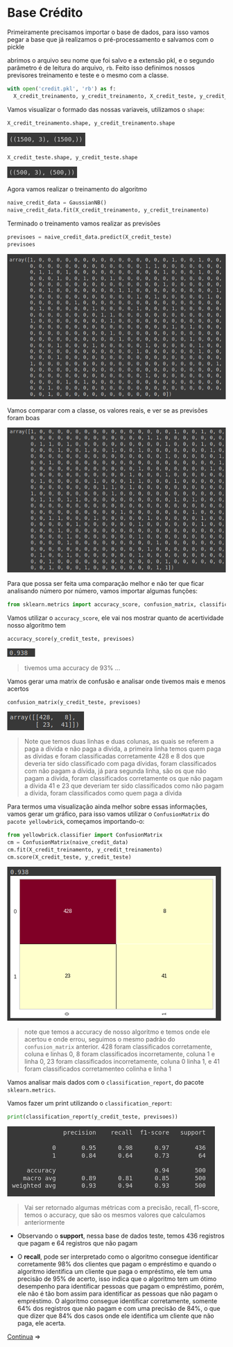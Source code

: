 # Base Crédito

Primeiramente precisamos importar o base de dados, para isso vamos pegar a base que já realizamos o pré-processamento e salvamos com o pickle

abrimos o arquivo seu nome que foi salvo e a extensão pkl, e o segundo parâmetro é de leitura do arquivo, `rb`. Feito isso definimos nossos previsores treinamento e teste e o mesmo com a classe.

```python
with open('credit.pkl', 'rb') as f:
  X_credit_treinamento, y_credit_treinamento, X_credit_teste, y_credit_teste = pickle.load(f)
```

Vamos visualizar o formado das nossas variaveis, utilizamos o `shape`:

```python
X_credit_treinamento.shape, y_credit_treinamento.shape
```

![shape_treinamento](img/shape_treinamento.png)

```python
X_credit_teste.shape, y_credit_teste.shape
```

![shape_teste](img/shape_teste.png)

Agora vamos realizar o treinamento do algoritmo

```python
naive_credit_data = GaussianNB()
naive_credit_data.fit(X_credit_treinamento, y_credit_treinamento)
```

Terminado o treinamento vamos realizar as previsões

```python
previsoes = naive_credit_data.predict(X_credit_teste)
previsoes
```

![previsoes](img/previsoes_credit.png)

Vamos comparar com a classe, os valores reais, e ver se as previsões foram boas

![classe_credit](img/classe_credit.png)

Para que possa ser feita uma comparação melhor e não ter que ficar analisando número por número, vamos importar algumas funções:

```python
from sklearn.metrics import accuracy_score, confusion_matrix, classification_report
```

Vamos utilizar o `accuracy_score`, ele vai nos mostrar quanto de acertividade nosso algoritmo tem

```python
accuracy_score(y_credit_teste, previsoes)
```

![accuracy](img/accuracy.png)

> tivemos uma accuracy de 93% ...

Vamos gerar uma matrix de confusão e analisar onde tivemos mais e menos acertos

```python
confusion_matrix(y_credit_teste, previsoes)
```

![confusion_matrix](img/confusion_matrix.png)

> Note que temos duas linhas e duas colunas, as quais se referem a paga a dívida e não paga a dívida, a primeira linha temos quem paga as dívidas e foram classificadas corretamente 428 e 8 dos que deveria ter sido classificado com paga dívidas, foram classificados com não pagam a dívida, já para segunda linha, são os que não pagam a dívida, foram classificados corretamente os que não pagam a dívida 41 e 23 que deveriam ter sido classificados como não pagam a dívida, foram classificados como quem paga a dívida

Para termos uma visualização ainda melhor sobre essas informações, vamos gerar um gráfico, para isso vamos utilizar o `ConfusionMatrix` do `pacote yellowbrick`, começamos importando-o:

```python
from yellowbrick.classifier import ConfusionMatrix
cm = ConfusionMatrix(naive_credit_data)
cm.fit(X_credit_treinamento, y_credit_treinamento)
cm.score(X_credit_teste, y_credit_teste)
```

![grafico](img/grafico_confusionMatrix.png)

> note que temos a accuracy de nosso algoritmo e temos onde ele acertou e onde errou, seguimos o mesmo padrão do `confusion_matrix` anterior. 428 foram classificados corretamente, coluna e linhas 0, 8 foram classificados incorretamente, coluna 1 e linha 0, 23 foram classificados incorretamente, coluna 0 linha 1, e 41 foram classificados corretamenteo colinha e linha 1

Vamos analisar mais dados com o `classification_report`, do pacote `sklearn.metrics`.

Vamos fazer um print utilizando o `classification_report`:

```python
print(classification_report(y_credit_teste, previsoes))
```

![classification_report](img/classification_report.png)

> Vai ser retornado algumas métricas com a precisão, recall, f1-score, temos o accuracy, que são os mesmos valores que calculamos anteriormente

- Observando o **support**, nessa base de dados teste, temos 436 registros que pagam e 64 registros que não pagam

- O **recall**, pode ser interpretado como o algoritmo consegue identificar corretamente 98% dos clientes que pagam o empréstimo e quando o algoritmo identifica um cliente que paga o empréstimo, ele tem uma precisão de 95% de acerto, isso indica que o algoritmo tem um ótimo desempenho para identificar pessoas que pagam o empréstimo, porém, ele não é tão bom assim para identificar as pessoas que não pagam o empréstimo. O algoritmo consegue identificar corretamente, somente 64% dos registros que não pagam e com uma precisão de 84%, o que que dizer que 84% dos casos onde ele identifica um cliente que não paga, ele acerta.

[Continua](8%20-%20base%20censo.md) $\Rightarrow$
